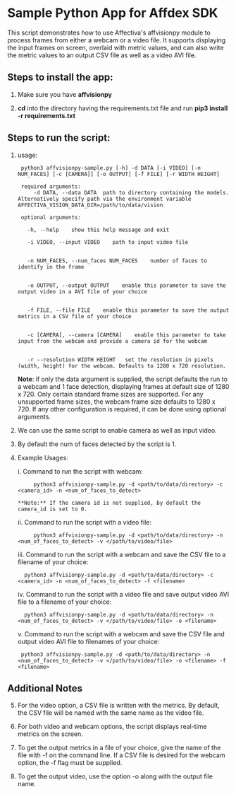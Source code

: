 # Sample Python App for Affdex SDK #

This script demonstrates how to use Affectiva's affvisionpy module to process frames from either a webcam or a video file. It supports displaying the input frames on screen, overlaid with metric values, and can also write the metric values to an output CSV file as well as a video AVI file.

## Steps to install the app: ##

1. Make sure you have **affvisionpy**

2. **cd** into the directory having the requirements.txt file and run **pip3 install -r requirements.txt**


## Steps to run the script: ##

1. usage:

        python3 affvisionpy-sample.py [-h] -d DATA [-i VIDEO] [-n NUM_FACES] [-c [CAMERA]] [-o OUTPUT] [-f FILE] [-r WIDTH HEIGHT]

        required arguments:
            -d DATA, --data DATA  path to directory containing the models. Alternatively specify path via the environment variable AFFECTIVA_VISION_DATA_DIR=/path/to/data/vision

        optional arguments:

          -h, --help    show this help message and exit

          -i VIDEO, --input VIDEO    path to input video file


          -n NUM_FACES, --num_faces NUM_FACES    number of faces to identify in the frame


          -o OUTPUT, --output OUTPUT    enable this parameter to save the output video in a AVI file of your choice


          -f FILE, --file FILE    enable this parameter to save the output metrics in a CSV file of your choice


          -c [CAMERA], --camera [CAMERA]    enable this parameter to take input from the webcam and provide a camera id for the webcam


          -r --resolution WIDTH HEIGHT   set the resolution in pixels (width, height) for the webcam. Defaults to 1280 x 720 resolution.

    **Note**: if only the data argument is supplied, the script defaults the run to a webcam and 1 face detection, displaying frames
    at default size of 1280 x 720. Only certain standard frame sizes are supported. For any unsupported frame sizes, the webcam frame
    size defaults to 1280 x 720. If any other configuration is required, it can be done using optional arguments.



2. We can use the same script to enable camera as well as input video.

3. By default the num of faces detected by the script is 1.

4. Example Usages:

    i. Command to run the script with webcam:

            python3 affvisionpy-sample.py -d <path/to/data/directory> -c <camera_id> -n <num_of_faces_to_detect>

       **Note:** If the camera id is not supplied, by default the camera_id is set to 0.

    ii. Command to run the script with a video file:

            python3 affvisionpy-sample.py -d <path/to/data/directory> -n <num_of_faces_to_detect> -v </path/to/video/file>


    iii. Command to run the script with a webcam and save the CSV file to a filename of your choice:

         python3 affvisionpy-sample.py -d <path/to/data/directory> -c <camera_id> -n <num_of_faces_to_detect> -f <filename>

    iv. Command to run the script with a video file and save output video AVI file to a filename of your choice:

         python3 affvisionpy-sample.py -d <path/to/data/directory> -n <num_of_faces_to_detect> -v </path/to/video/file> -o <filename>

    v. Command to run the script with a webcam and save the CSV file and output video AVI file to filenames of your choice:

        python3 affvisionpy-sample.py -d <path/to/data/directory> -n <num_of_faces_to_detect> -v </path/to/video/file> -o <filename> -f <filename>


## Additional Notes ##

5.  For the video option, a CSV file is written with the metrics. By default, the CSV file will be named with the same name as the video file.

6.  For both video and webcam options, the script displays real-time metrics on the screen.

7.  To get the output metrics in a file of your choice, give the name of the file with -f on the command line. If a CSV file is desired for the webcam option, the -f flag must be supplied.

8.  To get the output video, use the option -o along with the output file name.
